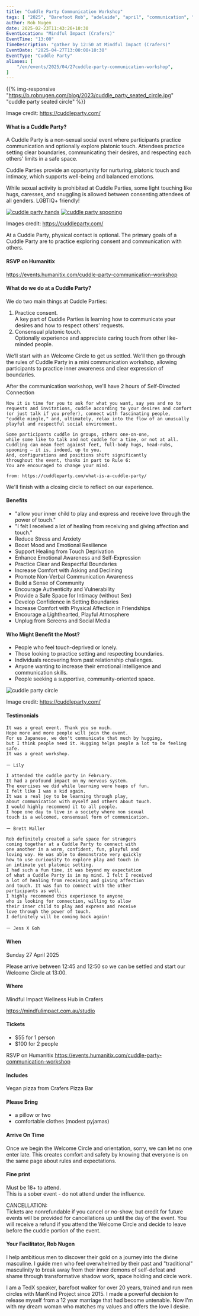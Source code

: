 ```yaml
---
title: "Cuddle Party Communication Workshop"
tags: [ "2025", "Barefoot Rob", "adelaide", "april", "communication", "consent", "crafers", "cuddle-party", "mindful-impact", "pizza", "platonic touch", "workshop", "裸足のロブ" ]
author: Rob Nugen
date: 2025-02-23T11:43:26+10:30
EventLocation: "Mindful Impact (Crafers)"
EventTime: "13:00"
TimeDescription: "gather by 12:50 at Mindful Impact (Crafers)"
EventDate: "2025-04-27T13:00:00+10:30"
EventType: "Cuddle Party"
aliases: [
    "/en/events/2025/04/27cuddle-party-communication-workshop",
]
---
```


{{% img-responsive "https://b.robnugen.com/blog/2023/cuddle_party_seated_circle.jpg" "cuddle party seated circle" %}}

<div class="note">Image credit:
<a href="https://cuddleparty.com/">https://cuddleparty.com/</a>
</div>

#### What is a Cuddle Party?

A Cuddle Party is a non-sexual social event
where participants practice communication and
optionally explore platonic touch.
Attendees practice setting clear boundaries,
communicating their desires, and
respecting each others' limits in a safe space.

Cuddle Parties provide an opportunity for nurturing,
platonic touch and intimacy, which supports well-being
and balanced emotions.

While sexual activity is prohibited at Cuddle Parties,
some light touching like hugs, caresses, and
snuggling is allowed between consenting attendees of all genders.  LGBTIQ+ friendly!

[![cuddle party hands](//b.robnugen.com/blog/2023/thumbs/cuddle_party_hands.jpg)](//b.robnugen.com/blog/2023/cuddle_party_hands.jpg)
[![cuddle party spooning](//b.robnugen.com/blog/2023/thumbs/cuddle_party_spooning.jpg)](//b.robnugen.com/blog/2023/cuddle_party_spooning.jpg)

<div class="note">Images credit:
<a href="https://cuddleparty.com/">https://cuddleparty.com/</a>
</div>

At a Cuddle Party, physical contact is optional.
The primary goals of a Cuddle Party are to practice
exploring consent and communication with others.

#### RSVP on Humanitix

https://events.humanitix.com/cuddle-party-communication-workshop

#### What do we do at a Cuddle Party?

We do two main things at Cuddle Parties:

1. Practice consent.<br>
  A key part of Cuddle Parties is learning
  how to communicate your desires and
  how to respect others' requests.
2. Consensual platonic touch.<br>
  Optionally experience and appreciate
  caring touch from other like-minded people.

We’ll start with an Welcome Circle to get us settled.
We’ll then go through the rules of Cuddle Party
in a mini communication workshop, allowing participants
to practice inner awareness and clear expression of boundaries.

After the communication workshop,
we'll have 2 hours of Self-Directed Connection

    Now it is time for you to ask for what you want, say yes and no to
    requests and invitations, cuddle according to your desires and comfort
    (or just talk if you prefer), connect with fascinating people,
    "cuddle mingle," and, ultimately, relax into the flow of an unusually
    playful and respectful social environment.

    Some participants cuddle in groups, others one-on-one,
    while some like to talk and not cuddle for a time, or not at all.
    Cuddling can mean feet against feet, full-body hugs, head-rubs,
    spooning — it is, indeed, up to you.
    And, configurations and positions shift significantly
    throughout the event, thanks in part to Rule 6:
    You are encouraged to change your mind.

    from: https://cuddleparty.com/what-is-a-cuddle-party/

We'll finish with a closing circle to reflect on our experience.

#### Benefits

* "allow your inner child to play and express and receive love through the power of touch."
* "I felt I received a lot of healing from receiving and giving affection and touch."
* Reduce Stress and Anxiety
* Boost Mood and Emotional Resilience
* Support Healing from Touch Deprivation
* Enhance Emotional Awareness and Self-Expression
* Practice Clear and Respectful Boundaries
* Increase Comfort with Asking and Declining
* Promote Non-Verbal Communication Awareness
* Build a Sense of Community
* Encourage Authenticity and Vulnerability
* Provide a Safe Space for Intimacy (without Sex)
* Develop Confidence in Setting Boundaries
* Increase Comfort with Physical Affection in Friendships
* Encourage a Lighthearted, Playful Atmosphere
* Unplug from Screens and Social Media

#### Who Might Benefit the Most?

* People who feel touch-deprived or lonely.
* Those looking to practice setting and respecting boundaries.
* Individuals recovering from past relationship challenges.
* Anyone wanting to increase their emotional intelligence and communication skills.
* People seeking a supportive, community-oriented space.

<img
src="https://b.robnugen.com/blog/2023/cuddle_party_circle.jpg"
alt="cuddle party circle"
class="title" />
<div class="note">Image credit:
<a href="https://cuddleparty.com/">https://cuddleparty.com/</a>
</div>

#### Testimonials

<div>

    It was a great event. Thank you so much.
    Hope more and more people will join the event.
    For us Japanese, we don't communicate that much by hugging,
    but I think people need it. Hugging helps people a lot to be feeling safe.
    It was a great workshop.

    ー Lily

</div>
<div>

    I attended the cuddle party in February.
    It had a profound impact on my nervous system.
    The exercises we did while learning were heaps of fun.
    I felt like I was a kid again.
    It was a real joy to be learning through play,
    about communication with myself and others about touch.
    I would highly recommend it to all people.
    I hope one day to live in a society where non sexual
    touch is a welcomed, consensual form of communication.

    ー Brett Waller

</div>
<div>

    Rob definitely created a safe space for strangers
    coming together at a Cuddle Party to connect with
    one another in a warm, confident, fun, playful and
    loving way. He was able to demonstrate very quickly
    how to use curiousity to explore play and touch in
    an intimate yet platonic setting.
    I had such a fun time, it was beyond my expectation
    of what a Cuddle Party is in my mind. I felt I received
    a lot of healing from receiving and giving affection
    and touch. It was fun to connect with the other
    participants as well.
    I highly recommend this experience to anyone
    who is looking for connection, willing to allow
    their inner child to play and express and receive
    love through the power of touch.
    I definitely will be coming back again!

    ー Jess X Goh

</div>

#### When

Sunday 27 April 2025

Please arrive between 12:45 and 12:50
so we can be settled and start our Welcome Circle at 13:00.

#### Where

Mindful Impact Wellness Hub in Crafers

https://mindfulimpact.com.au/studio

#### Tickets

* $55 for 1 person
* $100 for 2 people

RSVP on Humanitix https://events.humanitix.com/cuddle-party-communication-workshop

#### Includes

Vegan pizza from Crafers Pizza Bar

#### Please Bring

* a pillow or two
* comfortable clothes (modest pyjamas)

#### Arrive On Time

Once we begin the Welcome Circle and orientation, sorry, we can let no one enter late. This creates comfort and safety by knowing that everyone is on the same page about rules and expectations.

#### Fine print

Must be 18+ to attend.
<br>This is a sober event - do not attend under the influence.

CANCELLATION:
<br>Tickets are nonrefundable if you cancel or no-show, but credit for future events
will be provided for cancellations up until the day of the event.
You will receive a refund if you attend the Welcome Circle
and decide to leave before the cuddle portion of the event.

#### Your Facilitator, Rob Nugen

I help ambitious men to discover their gold on a journey into the divine masculine. I guide men who feel overwhelmed by their past and "traditional" masculinity to break away from their inner demons of self-defeat and shame through transformative shadow work, space holding and circle work.

I am a TedX speaker, barefoot walker for over 20 years, trained and run men circles with ManKind Project since 2015. I made a powerful decision to release myself from a 12 year marriage that had become untenable. Now I'm with my dream woman who matches my values and offers the love I desire.
